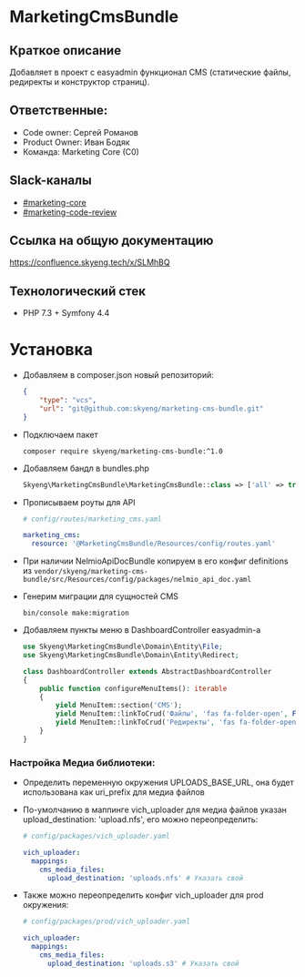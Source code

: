 # MarketingCmsBundle

## Краткое описание
Добавляет в проект с easyadmin функционал CMS (статические файлы, редиректы и конструктор страниц).

## Ответственные:
* Code owner: Сергей Романов
* Product Owner: Иван Бодяк
* Команда: Marketing Core (C0)

## Slack-каналы 
* [#marketing-core](https://skyeng.slack.com/archives/CNJ4ZEQ1Z)
* [#marketing-code-review](https://skyeng.slack.com/archives/CS3911LA1)

## Ссылка на общую документацию
https://confluence.skyeng.tech/x/SLMhBQ

## Технологический стек
* PHP 7.3 + Symfony 4.4

# Установка

* Добавляем в composer.json новый репозиторий:
    ```json
    {
        "type": "vcs",
        "url": "git@github.com:skyeng/marketing-cms-bundle.git"
    }
    ```
* Подключаем пакет
  
    `composer require skyeng/marketing-cms-bundle:^1.0`  
  
* Добавляем бандл в bundles.php
    ```php
    Skyeng\MarketingCmsBundle\MarketingCmsBundle::class => ['all' => true]
    ```

* Прописываем роуты для API
    ```yaml
    # config/routes/marketing_cms.yaml

    marketing_cms:
      resource: '@MarketingCmsBundle/Resources/config/routes.yaml'
    ```
* При наличии NelmioApiDocBundle копируем в его конфиг definitions из `vendor/skyeng/marketing-cms-bundle/src/Resources/config/packages/nelmio_api_doc.yaml`

* Генерим миграции для сущностей CMS

  `bin/console make:migration`

* Добавляем пункты меню в DashboardController easyadmin-а
    ```php
    use Skyeng\MarketingCmsBundle\Domain\Entity\File;
    use Skyeng\MarketingCmsBundle\Domain\Entity\Redirect;
  
    class DashboardController extends AbstractDashboardController
    {
        public function configureMenuItems(): iterable
        {
            yield MenuItem::section('CMS');
            yield MenuItem::linkToCrud('Файлы', 'fas fa-folder-open', File::class);
            yield MenuItem::linkToCrud('Редиректы', 'fas fa-folder-open', Redirect::class);
        }
    }
    ```
  
<h3>Настройка Медиа библиотеки:</h3>

* Определить переменную окружения UPLOADS_BASE_URL, она будет использована как uri_prefix для медиа файлов

* По-умолчанию в маппинге vich_uploader для медиа файлов указан upload_destination: 'upload.nfs', его можно переопределить:
    ```yaml
    # config/packages/vich_uploader.yaml
  
    vich_uploader:
      mappings:
        cms_media_files:
          upload_destination: 'uploads.nfs' # Указать свой
    ```

* Также можно переопределить конфиг vich_uploader для prod окружения:
    ```yaml
    # config/packages/prod/vich_uploader.yaml
  
    vich_uploader:
      mappings:
        cms_media_files:
          upload_destination: 'uploads.s3' # Указать свой
    ```

